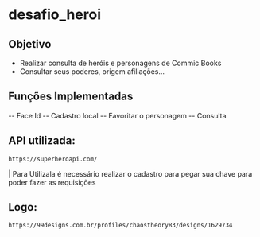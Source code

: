 # desafio_heroi

## Objetivo
   - Realizar consulta de heróis e personagens de Commic Books
   - Consultar seus poderes, origem afiliações...
    
## Funções Implementadas
   -- Face Id
   -- Cadastro local
   -- Favoritar o personagem
   -- Consulta 
    
## API utilizada:
    https://superheroapi.com/
   | Para Utilizala é necessário realizar o cadastro para pegar sua chave para poder fazer as requisições

## Logo:
    https://99designs.com.br/profiles/chaostheory83/designs/1629734
